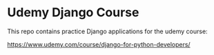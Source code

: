 <h1>Udemy Django Course</h1>



This repo contains practice Django applications for the udemy course:

https://www.udemy.com/course/django-for-python-developers/
